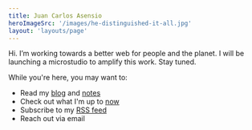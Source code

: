 ```yaml
---
title: Juan Carlos Asensio
heroImageSrc: '/images/he-distinguished-it-all.jpg'
layout: 'layouts/page'
---
```


Hi. I’m working towards a better web for people and the planet. I will be launching a microstudio to amplify this work. Stay tuned.

While you're here, you may want to:

- Read my [blog](/blog) and [notes](/thinking)
- Check out what I'm up to [now](/now)
- Subscribe to my [RSS feed](/rss)
- Reach out via email
